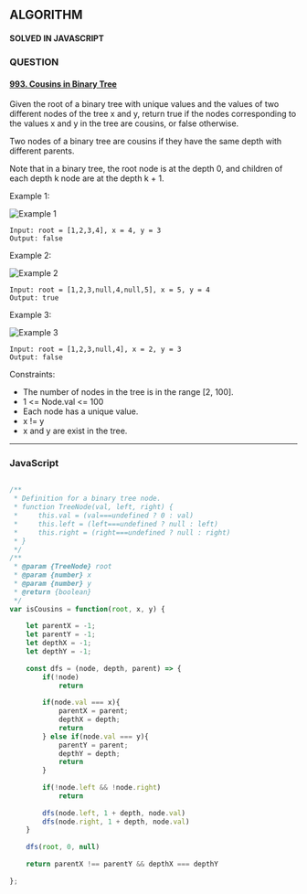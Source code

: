 ## ALGORITHM

#### SOLVED IN JAVASCRIPT
### QUESTION

#### [993. Cousins in Binary Tree](https://leetcode.com/problems/cousins-in-binary-tree/)

Given the root of a binary tree with unique values and the values of two different nodes of the tree x and y, return true if the nodes corresponding to the values x and y in the tree are cousins, or false otherwise.

Two nodes of a binary tree are cousins if they have the same depth with different parents.

Note that in a binary tree, the root node is at the depth 0, and children of each depth k node are at the depth k + 1.

Example 1:

![Example 1](https://assets.leetcode.com/uploads/2019/02/12/q1248-01.png)

```
Input: root = [1,2,3,4], x = 4, y = 3
Output: false
```

Example 2:

![Example 2](https://assets.leetcode.com/uploads/2019/02/12/q1248-02.png)

```
Input: root = [1,2,3,null,4,null,5], x = 5, y = 4
Output: true
```

Example 3:

![Example 3](https://assets.leetcode.com/uploads/2019/02/13/q1248-03.png)

```
Input: root = [1,2,3,null,4], x = 2, y = 3
Output: false
```

Constraints:

* The number of nodes in the tree is in the range [2, 100].
* 1 <= Node.val <= 100
* Each node has a unique value.
* x != y
* x and y are exist in the tree.
-----

### JavaScript

```js

/**
 * Definition for a binary tree node.
 * function TreeNode(val, left, right) {
 *     this.val = (val===undefined ? 0 : val)
 *     this.left = (left===undefined ? null : left)
 *     this.right = (right===undefined ? null : right)
 * }
 */
/**
 * @param {TreeNode} root
 * @param {number} x
 * @param {number} y
 * @return {boolean}
 */
var isCousins = function(root, x, y) {
    
    let parentX = -1;
    let parentY = -1;
    let depthX = -1;
    let depthY = -1;
    
    const dfs = (node, depth, parent) => {
        if(!node)
            return
        
        if(node.val === x){
            parentX = parent;
            depthX = depth;
            return
        } else if(node.val === y){
            parentY = parent;
            depthY = depth;
            return
        }
        
        if(!node.left && !node.right)
            return
        
        dfs(node.left, 1 + depth, node.val)
        dfs(node.right, 1 + depth, node.val)
    }
    
    dfs(root, 0, null)
    
    return parentX !== parentY && depthX === depthY
    
};

```
